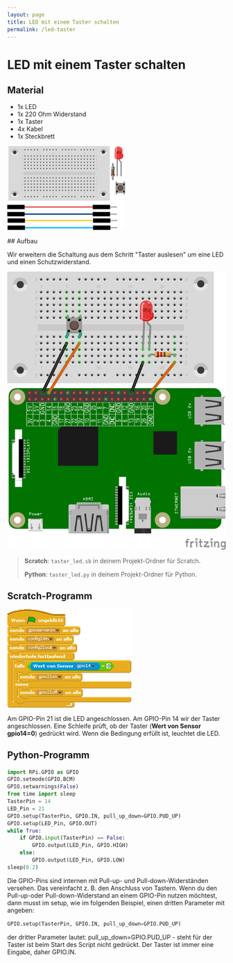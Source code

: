 ```yaml
---
layout: page
title: LED mit einem Taster schalten
permalink: /led-taster
---
```

# LED mit einem Taster schalten

## Material
* 1x LED
* 1x 220 Ohm Widerstand
* 1x Taster
* 4x Kabel
* 1x Steckbrett

![](images/material_taster_led.png)
<div style="page-break-after: always;"></div>
## Aufbau

Wir erweitern die Schaltung aus dem Schritt "Taster auslesen" um eine LED und einen Schutzwiderstand.

![Aufbau](images/button_led_Steckplatine_gpio.png)


>**Scratch**: `taster_led.sb` in deinem Projekt-Ordner für Scratch.
>
>**Python**: `taster_led.py` in deinem Projekt-Ordner für Python.

## Scratch-Programm

![](images/taster_led.png)

Am GPIO-Pin 21 ist die LED angeschlossen. Am GPIO-Pin 14 wir der Taster angeschlossen.
Eine Schleife prüft, ob der Taster (**Wert von Sensor gpio14=0**) gedrückt wird. Wenn die Bedingung erfüllt ist, leuchtet die LED.


## Python-Programm

```python
import RPi.GPIO as GPIO
GPIO.setmode(GPIO.BCM)
GPIO.setwarnings(False)
from time import sleep
TasterPin = 14
LED_Pin = 21
GPIO.setup(TasterPin, GPIO.IN, pull_up_down=GPIO.PUD_UP)
GPIO.setup(LED_Pin, GPIO.OUT)
while True:
    if GPIO.input(TasterPin) == False:
        GPIO.output(LED_Pin, GPIO.HIGH)
    else:
        GPIO.output(LED_Pin, GPIO.LOW)
sleep(0.2)
```

Die GPIO-Pins sind internen mit Pull-up- und Pull-down-Widerständen versehen. Das vereinfacht z. B. den Anschluss von Tastern. Wenn du den Pull-up-oder Pull-down-Widerstand an einem GPIO-Pin nutzen möchtest, dann musst im setup, wie im folgenden Beispiel, einen dritten Parameter mit angeben:

```python
GPIO.setup(TasterPin, GPIO.IN, pull_up_down=GPIO.PUD_UP)
```
der dritter Parameter lautet:  pull_up_down=GPIO.PUD_UP  - steht für der Taster ist beim Start des Script nicht gedrückt.
Der Taster ist immer eine Eingabe, daher GPIO.IN.
